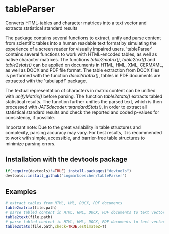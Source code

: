 # tableParser
Converts HTML-tables and character matrices into a text vector and extracts statistical standard results

The package contains several functions to extract, unify and parse content from scientific tables into a human readable text format by simulating the experience of a screen reader for visually impaired users. 'tableParser' contains several functions to work with HTML-encoded tables, as well as native character matrixes. The functions *table2matrix()*, *table2text()* and *table2stats()* can be applied on documents in HTML, HML, XML, CERMXML, as well as DOCX and PDF file format. The table extraction from DOCX files is performed with the function *docx2matrix()*, tables in PDF documents are extracted with the 'tabulapdf' package. 

The textual representation of characters in matrix content can be unified with *unifyMatrix()* before parsing. The function *table2stats()* extracts tabled statistical results. The function further unifies the parsed text, which is then processed with *JATSdecoder::standardStats()*, in order to extract all statistical standard results and check the reported and coded p-values for consistency, if possible. 

Important note: Due to the great variability in table structures and complexity, parsing accuracy may vary. For best results, it is recommended to work with simple, accessible, and barrier-free table structures to minimize parsing errors. 

## Installation with the devtools package
```R
if(require(devtools)!=TRUE) install.packages("devtools")
devtools::install_github("ingmarboeschen/tableParser")
```

## Examples
```R
# extract tables from HTML, HML, DOCX, PDF documents
table2matrix(file.path)
# parse tabled content in HTML, HML, DOCX, PDF documents to text vector 
table2text(file.path)
# parse tabled content in HTML, HML, DOCX, PDF documents to text vector with statistical results and check consistency of reported and coded p-values 
table2stats(file.path,check=TRUE,estimateZ=T)


```
